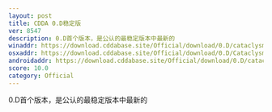```yaml
---
layout: post
title: CDDA 0.D稳定版
ver: 8547
description: 0.D首个版本，是公认的最稳定版本中最新的
winaddr: https://download.cddabase.site/Official/download/0.D/cataclysmdda-0.D-8574-Win64-Tiles.zip
osxaddr: https://download.cddabase.site/Official/download/0.D/Cataclysm-0.D-8574-OSX-Tiles.dmg
androidaddr: https://download.cddabase.site/Official/download/0.D/cataclysmdda-0.D-8574-Android-Tiles.apk
score: 10.0
category: Official
---
```

0.D首个版本，是公认的最稳定版本中最新的